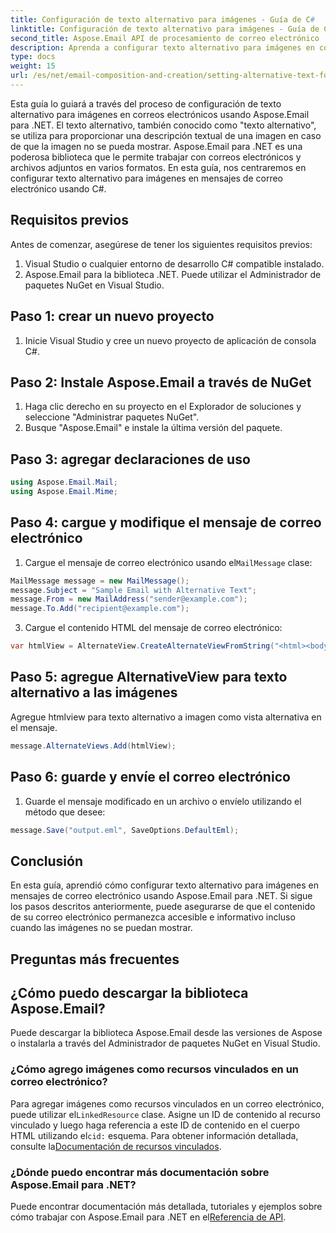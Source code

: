 ```yaml
---
title: Configuración de texto alternativo para imágenes - Guía de C#
linktitle: Configuración de texto alternativo para imágenes - Guía de C#
second_title: Aspose.Email API de procesamiento de correo electrónico .NET
description: Aprenda a configurar texto alternativo para imágenes en correos electrónicos usando Aspose.Email para .NET. Garantice la accesibilidad con texto alternativo claro. Documentación y código incluidos.
type: docs
weight: 15
url: /es/net/email-composition-and-creation/setting-alternative-text-for-images-csharp-guide/
---
```


Esta guía lo guiará a través del proceso de configuración de texto alternativo para imágenes en correos electrónicos usando Aspose.Email para .NET. El texto alternativo, también conocido como "texto alternativo", se utiliza para proporcionar una descripción textual de una imagen en caso de que la imagen no se pueda mostrar. Aspose.Email para .NET es una poderosa biblioteca que le permite trabajar con correos electrónicos y archivos adjuntos en varios formatos. En esta guía, nos centraremos en configurar texto alternativo para imágenes en mensajes de correo electrónico usando C#.

## Requisitos previos

Antes de comenzar, asegúrese de tener los siguientes requisitos previos:

1. Visual Studio o cualquier entorno de desarrollo C# compatible instalado.
2. Aspose.Email para la biblioteca .NET. Puede utilizar el Administrador de paquetes NuGet en Visual Studio.

## Paso 1: crear un nuevo proyecto

1. Inicie Visual Studio y cree un nuevo proyecto de aplicación de consola C#.

## Paso 2: Instale Aspose.Email a través de NuGet

1. Haga clic derecho en su proyecto en el Explorador de soluciones y seleccione "Administrar paquetes NuGet".
2. Busque "Aspose.Email" e instale la última versión del paquete.

## Paso 3: agregar declaraciones de uso

```csharp
using Aspose.Email.Mail;
using Aspose.Email.Mime;
```

## Paso 4: cargue y modifique el mensaje de correo electrónico

1.  Cargue el mensaje de correo electrónico usando el`MailMessage` clase:

```csharp
MailMessage message = new MailMessage();
message.Subject = "Sample Email with Alternative Text";
message.From = new MailAddress("sender@example.com");
message.To.Add("recipient@example.com");
```

3. Cargue el contenido HTML del mensaje de correo electrónico:

```csharp
var htmlView = AlternateView.CreateAlternateViewFromString("<html><body><img src='cid:logo.jpg' alt='Company Logo'></body></html>", null, "text/html");
```

## Paso 5: agregue AlternativeView para texto alternativo a las imágenes

Agregue htmlview para texto alternativo a imagen como vista alternativa en el mensaje. 
```csharp
message.AlternateViews.Add(htmlView);
```

## Paso 6: guarde y envíe el correo electrónico

1. Guarde el mensaje modificado en un archivo o envíelo utilizando el método que desee:

```csharp
message.Save("output.eml", SaveOptions.DefaultEml);
```

## Conclusión

En esta guía, aprendió cómo configurar texto alternativo para imágenes en mensajes de correo electrónico usando Aspose.Email para .NET. Si sigue los pasos descritos anteriormente, puede asegurarse de que el contenido de su correo electrónico permanezca accesible e informativo incluso cuando las imágenes no se puedan mostrar.

## Preguntas más frecuentes

## ¿Cómo puedo descargar la biblioteca Aspose.Email?

Puede descargar la biblioteca Aspose.Email desde las versiones de Aspose o instalarla a través del Administrador de paquetes NuGet en Visual Studio.

### ¿Cómo agrego imágenes como recursos vinculados en un correo electrónico?

Para agregar imágenes como recursos vinculados en un correo electrónico, puede utilizar el`LinkedResource` clase. Asigne un ID de contenido al recurso vinculado y luego haga referencia a este ID de contenido en el cuerpo HTML utilizando el`cid:` esquema. Para obtener información detallada, consulte la[Documentación de recursos vinculados](https://reference.aspose.com/email/net/aspose.email/linkedresource/).
### ¿Dónde puedo encontrar más documentación sobre Aspose.Email para .NET?

 Puede encontrar documentación más detallada, tutoriales y ejemplos sobre cómo trabajar con Aspose.Email para .NET en el[Referencia de API](https://reference.aspose.com/email/net/).